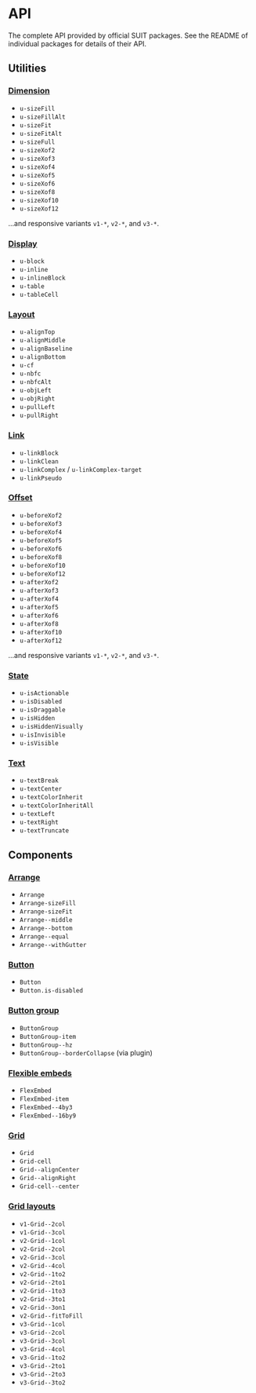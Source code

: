 # API

The complete API provided by official SUIT packages. See the README of
individual packages for details of their API.

## Utilities

### [Dimension](https://github.com/suitcss/utils-dimension)

* `u-sizeFill`
* `u-sizeFillAlt`
* `u-sizeFit`
* `u-sizeFitAlt`
* `u-sizeFull`
* `u-sizeXof2`
* `u-sizeXof3`
* `u-sizeXof4`
* `u-sizeXof5`
* `u-sizeXof6`
* `u-sizeXof8`
* `u-sizeXof10`
* `u-sizeXof12`

…and responsive variants `v1-*`, `v2-*`, and `v3-*`.

### [Display](https://github.com/suitcss/utils-display)

* `u-block`
* `u-inline`
* `u-inlineBlock`
* `u-table`
* `u-tableCell`

### [Layout](https://github.com/suitcss/utils-layout)

* `u-alignTop`
* `u-alignMiddle`
* `u-alignBaseline`
* `u-alignBottom`
* `u-cf`
* `u-nbfc`
* `u-nbfcAlt`
* `u-objLeft`
* `u-objRight`
* `u-pullLeft`
* `u-pullRight`

### [Link](https://github.com/suitcss/utils-link)

* `u-linkBlock`
* `u-linkClean`
* `u-linkComplex` / `u-linkComplex-target`
* `u-linkPseudo`

### [Offset](https://github.com/suitcss/utils-offset)

* `u-beforeXof2`
* `u-beforeXof3`
* `u-beforeXof4`
* `u-beforeXof5`
* `u-beforeXof6`
* `u-beforeXof8`
* `u-beforeXof10`
* `u-beforeXof12`
* `u-afterXof2`
* `u-afterXof3`
* `u-afterXof4`
* `u-afterXof5`
* `u-afterXof6`
* `u-afterXof8`
* `u-afterXof10`
* `u-afterXof12`

…and responsive variants `v1-*`, `v2-*`, and `v3-*`.

### [State](https://github.com/suitcss/utils-state)

* `u-isActionable`
* `u-isDisabled`
* `u-isDraggable`
* `u-isHidden`
* `u-isHiddenVisually`
* `u-isInvisible`
* `u-isVisible`

### [Text](https://github.com/suitcss/utils-text)

* `u-textBreak`
* `u-textCenter`
* `u-textColorInherit`
* `u-textColorInheritAll`
* `u-textLeft`
* `u-textRight`
* `u-textTruncate`


## Components

### [Arrange](https://github.com/suitcss/arrange)

* `Arrange`
* `Arrange-sizeFill`
* `Arrange-sizeFit`
* `Arrange--middle`
* `Arrange--bottom`
* `Arrange--equal`
* `Arrange--withGutter`

### [Button](https://github.com/suitcss/button)

* `Button`
* `Button.is-disabled`

### [Button group](https://github.com/suitcss/button-group)

* `ButtonGroup`
* `ButtonGroup-item`
* `ButtonGroup--hz`
* `ButtonGroup--borderCollapse` (via plugin)

### [Flexible embeds](https://github.com/suitcss/flex-embed)

* `FlexEmbed`
* `FlexEmbed-item`
* `FlexEmbed--4by3`
* `FlexEmbed--16by9`

### [Grid](https://github.com/suitcss/grid)

* `Grid`
* `Grid-cell`
* `Grid--alignCenter`
* `Grid--alignRight`
* `Grid-cell--center`

### [Grid layouts](https://github.com/suitcss/grid-layouts)

* `v1-Grid--2col`
* `v1-Grid--3col`
* `v2-Grid--1col`
* `v2-Grid--2col`
* `v2-Grid--3col`
* `v2-Grid--4col`
* `v2-Grid--1to2`
* `v2-Grid--2to1`
* `v2-Grid--1to3`
* `v2-Grid--3to1`
* `v2-Grid--3on1`
* `v2-Grid--fitToFill`
* `v3-Grid--1col`
* `v3-Grid--2col`
* `v3-Grid--3col`
* `v3-Grid--4col`
* `v3-Grid--1to2`
* `v3-Grid--2to1`
* `v3-Grid--2to3`
* `v3-Grid--3to2`
